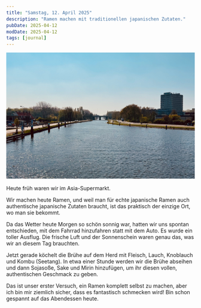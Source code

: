 ```yaml
---
title: "Samstag, 12. April 2025"
description: "Ramen machen mit traditionellen japanischen Zutaten."
pubDate: 2025-04-12
modDate: 2025-04-12
tags: [journal]
---
```


![a sunny day in den haag](./2025-04-12-cover.jpg)

Heute früh waren wir im Asia-Supermarkt.

Wir machen heute Ramen, und weil man für echte japanische Ramen auch authentische japanische Zutaten braucht, ist das praktisch der einzige Ort, wo man sie bekommt.

Da das Wetter heute Morgen so schön sonnig war, hatten wir uns spontan entschieden, mit dem Fahrrad hinzufahren statt mit dem Auto. Es wurde ein toller Ausflug. Die frische Luft und der Sonnenschein waren genau das, was wir an diesem Tag brauchten.

Jetzt gerade köchelt die Brühe auf dem Herd mit Fleisch, Lauch, Knoblauch und Kombu (Seetang). In etwa einer Stunde werden wir die Brühe abseihen und dann Sojasoße, Sake und Mirin hinzufügen, um ihr diesen vollen, authentischen Geschmack zu geben.

Das ist unser erster Versuch, ein Ramen komplett selbst zu machen, aber ich bin mir ziemlich sicher, dass es fantastisch schmecken wird! Bin schon gespannt auf das Abendessen heute.
